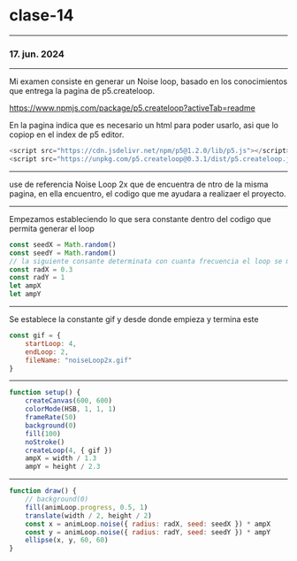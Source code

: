 # clase-14

---

### 17. jun. 2024

---

Mi examen consiste en generar un Noise loop, basado en los conocimientos que entrega la pagina de p5.createloop.

https://www.npmjs.com/package/p5.createloop?activeTab=readme

En la pagina indica que es necesario un html para poder usarlo, asi que lo copiop en el index de p5 editor.

```javascript
<script src="https://cdn.jsdelivr.net/npm/p5@1.2.0/lib/p5.js"></script>
<script src="https://unpkg.com/p5.createloop@0.3.1/dist/p5.createloop.js"></script>
```
---

use de referencia Noise Loop 2x que de encuentra de ntro de la misma pagina, en ella encuentro, el codigo que me ayudara a realizaer el proyecto.

---
Empezamos estableciendo lo que sera constante dentro del codigo que permita generar el loop
```javascript
const seedX = Math.random()
const seedY = Math.random()
// la siguiente consante determinata con cuanta frecuencia el loop se movera en radio de x y en radio de y
const radX = 0.3
const radY = 1
let ampX
let ampY
```
---
Se establece la constante gif y desde donde empieza y termina este

```javascript
const gif = {
    startLoop: 4,
    endLoop: 2,
    fileName: "noiseLoop2x.gif"
}
```
---

```javascript
function setup() {
    createCanvas(600, 600)
    colorMode(HSB, 1, 1, 1)
    frameRate(50)
    background(0)
    fill(100)
    noStroke()
    createLoop(4, { gif })
    ampX = width / 1.3
    ampY = height / 2.3
```
---

```javascript
function draw() {
    // background(0)
    fill(animLoop.progress, 0.5, 1)
    translate(width / 2, height / 2)
    const x = animLoop.noise({ radius: radX, seed: seedX }) * ampX
    const y = animLoop.noise({ radius: radY, seed: seedY }) * ampY
    ellipse(x, y, 60, 60)
}
```
